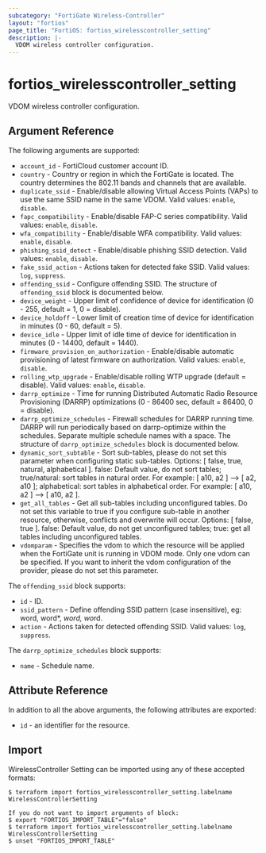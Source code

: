 ```yaml
---
subcategory: "FortiGate Wireless-Controller"
layout: "fortios"
page_title: "FortiOS: fortios_wirelesscontroller_setting"
description: |-
  VDOM wireless controller configuration.
---
```


# fortios_wirelesscontroller_setting
VDOM wireless controller configuration.

## Argument Reference

The following arguments are supported:

* `account_id` - FortiCloud customer account ID.
* `country` - Country or region in which the FortiGate is located. The country determines the 802.11 bands and channels that are available.
* `duplicate_ssid` - Enable/disable allowing Virtual Access Points (VAPs) to use the same SSID name in the same VDOM. Valid values: `enable`, `disable`.
* `fapc_compatibility` - Enable/disable FAP-C series compatibility. Valid values: `enable`, `disable`.
* `wfa_compatibility` - Enable/disable WFA compatibility. Valid values: `enable`, `disable`.
* `phishing_ssid_detect` - Enable/disable phishing SSID detection. Valid values: `enable`, `disable`.
* `fake_ssid_action` - Actions taken for detected fake SSID. Valid values: `log`, `suppress`.
* `offending_ssid` - Configure offending SSID. The structure of `offending_ssid` block is documented below.
* `device_weight` - Upper limit of confidence of device for identification (0 - 255, default = 1, 0 = disable).
* `device_holdoff` - Lower limit of creation time of device for identification in minutes (0 - 60, default = 5).
* `device_idle` - Upper limit of idle time of device for identification in minutes (0 - 14400, default = 1440).
* `firmware_provision_on_authorization` - Enable/disable automatic provisioning of latest firmware on authorization. Valid values: `enable`, `disable`.
* `rolling_wtp_upgrade` - Enable/disable rolling WTP upgrade (default = disable). Valid values: `enable`, `disable`.
* `darrp_optimize` - Time for running Distributed Automatic Radio Resource Provisioning (DARRP) optimizations (0 - 86400 sec, default = 86400, 0 = disable).
* `darrp_optimize_schedules` - Firewall schedules for DARRP running time. DARRP will run periodically based on darrp-optimize within the schedules. Separate multiple schedule names with a space. The structure of `darrp_optimize_schedules` block is documented below.
* `dynamic_sort_subtable` - Sort sub-tables, please do not set this parameter when configuring static sub-tables. Options: [ false, true, natural, alphabetical ]. false: Default value, do not sort tables; true/natural: sort tables in natural order. For example: [ a10, a2 ] --> [ a2, a10 ]; alphabetical: sort tables in alphabetical order. For example: [ a10, a2 ] --> [ a10, a2 ].
* `get_all_tables` - Get all sub-tables including unconfigured tables. Do not set this variable to true if you configure sub-table in another resource, otherwise, conflicts and overwrite will occur. Options: [ false, true ]. false: Default value, do not get unconfigured tables; true: get all tables including unconfigured tables. 
* `vdomparam` - Specifies the vdom to which the resource will be applied when the FortiGate unit is running in VDOM mode. Only one vdom can be specified. If you want to inherit the vdom configuration of the provider, please do not set this parameter.

The `offending_ssid` block supports:

* `id` - ID.
* `ssid_pattern` - Define offending SSID pattern (case insensitive), eg: word, word*, *word, wo*rd.
* `action` - Actions taken for detected offending SSID. Valid values: `log`, `suppress`.

The `darrp_optimize_schedules` block supports:

* `name` - Schedule name.


## Attribute Reference

In addition to all the above arguments, the following attributes are exported:
* `id` - an identifier for the resource.

## Import

WirelessController Setting can be imported using any of these accepted formats:
```
$ terraform import fortios_wirelesscontroller_setting.labelname WirelessControllerSetting

If you do not want to import arguments of block:
$ export "FORTIOS_IMPORT_TABLE"="false"
$ terraform import fortios_wirelesscontroller_setting.labelname WirelessControllerSetting
$ unset "FORTIOS_IMPORT_TABLE"
```
